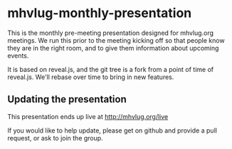 # mhvlug-monthly-presentation

This is the monthly pre-meeting presentation designed for mhvlug.org
meetings. We run this prior to the meeting kicking off so that people
know they are in the right room, and to give them information about
upcoming events.

It is based on reveal.js, and the git tree is a fork from a point of time
of reveal.js. We'll rebase over time to bring in new features.

## Updating the presentation

This presentation ends up live at http://mhvlug.org/live

If you would like to help update, please get on github and provide a
pull request, or ask to join the group.